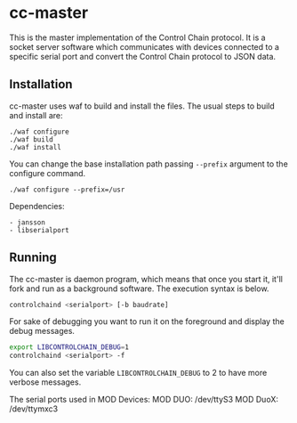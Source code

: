 cc-master
=========

This is the master implementation of the Control Chain protocol. It is a socket server software
which communicates with devices connected to a specific serial port and convert the Control Chain
protocol to JSON data.

Installation
------------

cc-master uses waf to build and install the files. The usual steps to build and install are:

    ./waf configure
    ./waf build
    ./waf install

You can change the base installation path passing `--prefix` argument to the configure command.

    ./waf configure --prefix=/usr


Dependencies:

    - jansson
    - libserialport


Running
-------

The cc-master is daemon program, which means that once you start it, it'll fork and run as a
background software. The execution syntax is below.

```bash
controlchaind <serialport> [-b baudrate]
```

For sake of debugging you want to run it on the foreground and display the debug messages.

```bash
export LIBCONTROLCHAIN_DEBUG=1
controlchaind <serialport> -f
```

You can also set the variable `LIBCONTROLCHAIN_DEBUG` to 2 to have more verbose messages.

The serial ports used in MOD Devices: 
MOD DUO: /dev/ttyS3
MOD DuoX: /dev/ttymxc3
